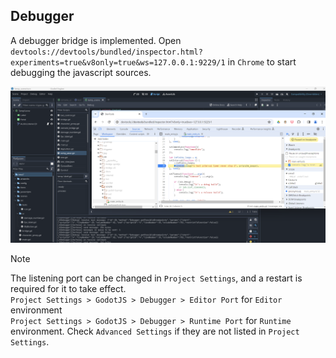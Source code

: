 
## Debugger

A debugger bridge is implemented.
Open `devtools://devtools/bundled/inspector.html?experiments=true&v8only=true&ws=127.0.0.1:9229/1` in `Chrome` to start debugging the javascript sources.

![20240319122550.png](./assets/20240319122550.png)

> [!NOTE] 
> The listening port can be changed in `Project Settings`, and a restart is required for it to take effect.  
> `Project Settings > GodotJS > Debugger > Editor Port` for `Editor` environment  
> `Project Settings > GodotJS > Debugger > Runtime Port` for `Runtime` environment.
> Check `Advanced Settings` if they are not listed in `Project Settings`.


